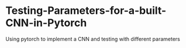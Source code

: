 # Testing-Parameters-for-a-built-CNN-in-Pytorch
Using pytorch to implement a CNN and testing with different parameters
